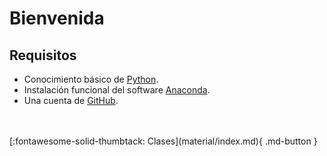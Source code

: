 # Bienvenida



## Requisitos

* Conocimiento básico de [Python](https://realpython.com/tutorials/basics/).
* Instalación funcional del software [Anaconda](https://www.anaconda.com/download).
* Una cuenta de [GitHub](https://github.com/).

<br>
<br>
[:fontawesome-solid-thumbtack: Clases](material/index.md){ .md-button }